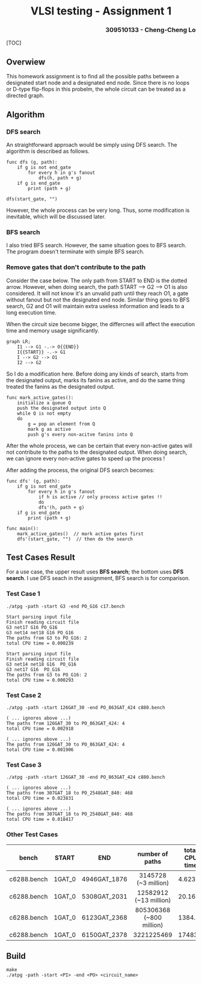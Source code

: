 <h1 align=center> VLSI testing - Assignment 1 </h1>

<h3 align="right"> 309510133 - Cheng-Cheng Lo </h3>

[TOC]

## Overwiew

This homework assignment is to find all the possible paths between a designated start node and a designated end node. Since there is no loops or D-type flip-flops in this probelm, the whole circuit can be treated as a directed graph.

## Algorithm

### DFS search

An straightforward approach would be simply using DFS search.
The algorithm is described as follows.

```
func dfs (g, path):
    if g is not end_gate
        for every h in g's fanout 
            dfs(h, path + g)
    if g is end_gate
        print (path + g)
        
dfs(start_gate, "")
```

However, the whole process can be very long. Thus, some modification is inevitable, which will be discussed later.

### BFS search

I also tried BFS search. However, the same situation goes to BFS search. The program doesn't terminate with simple BFS search.

### Remove gates that don't contribute to the path

Consider the case below. The only path from START to END is the dotted arrow. However, when doing search, the path START --> G2 --> O1 is also considered. It will not know it's an unvalid path until they reach O1, a gate without fanout but not the designated end node. Similar thing goes to BFS search, G2 and O1 will maintain extra useless information and leads to a long execution time.

When the circuit size become bigger, the differcnes will affect the execution time and memory usage significantly. 

```mermaid
graph LR;
	I1 --> G1 -.-> O{{END}}
	I{{START}} -.-> G1
	I --> G2 --> O1
	I2 --> G2
```

So I do a modification here. Before doing any kinds of search, starts from the designated output, marks its fanins as active, and do the same thing treated the fanins as the designated output.

```
func mark_active_gates():
	initialize a queue Q
	push the designated output into Q
	while Q is not empty
	do
		g = pop an element from Q
		mark g as active
		push g's every non-acitve fanins into Q
```

After the whole process, we can be certain that every non-active gates will not contribute to the paths to the designated output. When doing search, we can ignore every non-active gates to speed up the process !

After adding the process, the original DFS search becomes:

```
func dfs' (g, path):
    if g is not end_gate
        for every h in g's fanout
        	if h is active // only process active gates !!
        	do
            dfs'(h, path + g)
    if g is end_gate
        print (path + g)
        
func main():
	mark_active_gates()  // mark active gates first
	dfs'(start_gate, "")  // then do the search
```

## Test Cases Result 

For a use case, the upper result uses **BFS search**; the bottom uses **DFS search**. I use DFS seach in the assignment, BFS search is for comparison.

### Test Case 1

```
./atpg -path -start G3 -end PO_G16 c17.bench
```

```
Start parsing input file
Finish reading circuit file
G3 net17 G16 PO_G16
G3 net14 net18 G16 PO_G16
The paths from G3 to PO_G16: 2
total CPU time = 0.000239
```

```
Start parsing input file
Finish reading circuit file
G3 net14 net18 G16  PO_G16
G3 net17 G16  PO_G16
The paths from G3 to PO_G16: 2
total CPU time = 0.000293
```

### Test Case 2

```
./atpg -path -start 126GAT_30 -end PO_863GAT_424 c880.bench
```

```
( ... ignores above ...)
The paths from 126GAT_30 to PO_863GAT_424: 4
total CPU time = 0.002918
```

```
( ... ignores above ...)
The paths from 126GAT_30 to PO_863GAT_424: 4
total CPU time = 0.001906
```

### Test Case 3

```
./atpg -path -start 126GAT_30 -end PO_863GAT_424 c880.bench
```

```
( ... ignores above ...)
The paths from 307GAT_18 to PO_2548GAT_840: 468
total CPU time = 0.023831
```

```
( ... ignores above ...)
The paths from 307GAT_18 to PO_2548GAT_840: 468
total CPU time = 0.018417
```

### Other Test Cases

|    bench    | START  |     END      |     number of paths      | total CPU time |
| :---------: | :----: | :----------: | :----------------------: | :------------: |
| c6288.bench | 1GAT_0 | 4946GAT_1876 |   3145728 (~3 million)   |    4.62375     |
| c6288.bench | 1GAT_0 | 5308GAT_2031 |  12582912 (~13 million)  |    20.1643     |
| c6288.bench | 1GAT_0 | 6123GAT_2368 | 805306368 (~800 million) |    1384.64     |
| c6288.bench | 1GAT_0 | 6150GAT_2378 |        3221225469        |    17483.8     |



## Build

```
make
./atpg -path -start <PI> -end <PO> <circuit_name>
```
